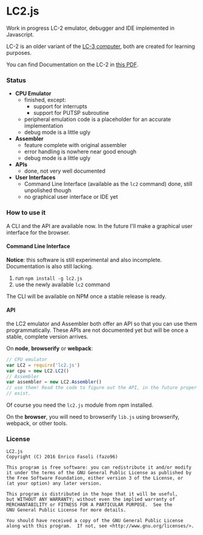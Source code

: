 # LC2.js

Work in progress LC-2 emulator, debugger and IDE implemented in Javascript.

LC-2 is an older variant of the
[LC-3 computer](https://en.wikipedia.org/wiki/LC-3),
both are created for learning purposes.

You can find Documentation on the LC-2 in
[this PDF](https://www.cs.utexas.edu/users/fussell/cs310h/simulator/lc2.pdf).

### Status

- __CPU Emulator__
    - finished, except:
      - support for interrupts
      - support for PUTSP subroutine
    - peripheral emulation code is a placeholder for an accurate implementation
    - debug mode is a little ugly
- __Assembler__
    - feature complete with original assembler
    - error handling is nowhere near good enough
    - debug mode is a little ugly
- __APIs__
    - done, not very well documented
- __User Interfaces__
    - Command Line Interface (available as the `lc2` command) done, still unpolished though
    - no graphical user interface or IDE yet

### How to use it

A CLI and the API are available now. In the future I'll make a graphical user
interface for the browser.

#### Command Line Interface

__Notice__: this software is still experimental and also incomplete.
Documentation is also still lacking.

1. run `npm install -g lc2.js`
1. use the newly available `lc2` command

The CLI will be available on NPM once a stable release is ready.

#### API

the LC2 emulator and Assembler both offer an API so that you can use them
programmatically. These APIs are not documented yet but will be once a stable,
complete version arrives.

On __node__, __browserify__ or __webpack__:

```javascript
// CPU emulator
var LC2 = require('lc2.js')
var cpu = new LC2.LC2()
// Assembler
var assembler = new LC2.Assembler()
// use them! Read the code to figure out the API, in the future proper docs will
// exist.
```

Of course you need the `lc2.js` module from npm installed.

On the __browser__, you will need to browserify `lib.js` using browserify,
webpack, or other tools.

### License

    LC2.js
    Copyright (C) 2016 Enrico Fasoli (fazo96)

    This program is free software: you can redistribute it and/or modify
    it under the terms of the GNU General Public License as published by
    the Free Software Foundation, either version 3 of the License, or
    (at your option) any later version.

    This program is distributed in the hope that it will be useful,
    but WITHOUT ANY WARRANTY; without even the implied warranty of
    MERCHANTABILITY or FITNESS FOR A PARTICULAR PURPOSE.  See the
    GNU General Public License for more details.

    You should have received a copy of the GNU General Public License
    along with this program.  If not, see <http://www.gnu.org/licenses/>.
